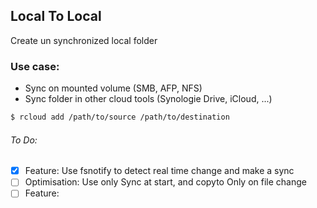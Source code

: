 ## Local To Local
Create un synchronized local folder

### Use case:
- Sync on mounted volume (SMB, AFP, NFS)
- Sync folder in other cloud tools (Synologie Drive, iCloud, ...)

```bash
$ rcloud add /path/to/source /path/to/destination
```

###### To Do:
- [x] Feature: Use fsnotify to detect real time change and make a sync
- [ ] Optimisation: Use only Sync at start, and copyto Only on file change
- [ ] Feature: 